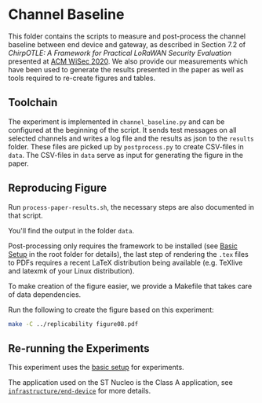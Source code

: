 # Channel Baseline

This folder contains the scripts to measure and post-process the channel baseline between end device and gateway, as described in Section 7.2 of _ChirpOTLE: A Framework for Practical LoRaWAN Security Evaluation_ presented at [ACM WiSec 2020](https://wisec2020.ins.jku.at).
We also provide our measurements which have been used to generate the results presented in the paper as well as tools required to re-create figures and tables.

## Toolchain

The experiment is implemented in `channel_baseline.py` and can be configured at the beginning of the script.
It sends test messages on all selected channels and writes a log file and the results as json to the `results` folder.
These files are picked up by `postprocess.py` to create CSV-files in `data`.
The CSV-files in `data` serve as input for generating the figure in the paper.

## Reproducing Figure

Run `process-paper-results.sh`, the necessary steps are also documented in that script.

You'll find the output in the folder `data`.

Post-processing only requires the framework to be installed (see [Basic Setup](../../../README.md#basic-setup) in the root folder for details), the last step of rendering the `.tex` files to PDFs requires a recent LaTeX distribution being available (e.g. TeXlive and latexmk of your Linux distribution).

To make creation of the figure easier, we provide a Makefile that takes care of data dependencies.

Run the following to create the figure based on this experiment:

```bash
make -C ../replicability figure08.pdf
```

## Re-running the Experiments

This experiment uses the [basic setup](../README.md#re-run-experiments) for experiments.

The application used on the ST Nucleo is the Class A application, see [`infrastructure/end-device`](../infrastructure/end-device/README.md) for more details.
